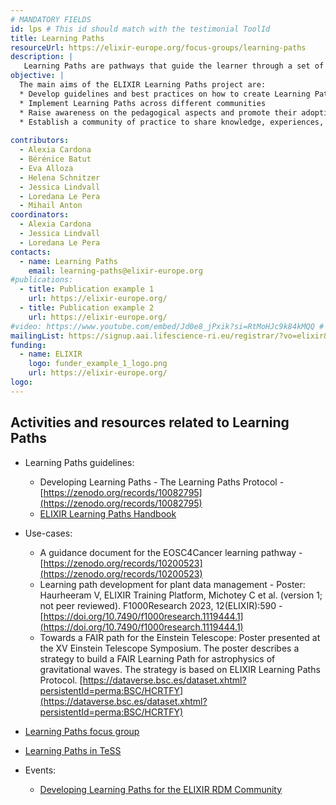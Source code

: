 ```yaml
---
# MANDATORY FIELDS
id: lps # This id should match with the testimonial ToolId
title: Learning Paths
resourceUrl: https://elixir-europe.org/focus-groups/learning-paths
description: |
   Learning Paths are pathways that guide the learner through a set of learning courses or materials to be undertaken progressively to acquire the desired knowledge and skills on a subject. Establishing and implementing Learning Paths will facilitate the learning process in any professional trajectory and career path.
objective: |
  The main aims of the ELIXIR Learning Paths project are:
  * Develop guidelines and best practices on how to create Learning Paths
  * Implement Learning Paths across different communities
  * Raise awareness on the pedagogical aspects and promote their adoption
  * Establish a community of practice to share knowledge, experiences, and ideas
 
contributors:
  - Alexia Cardona
  - Bérénice Batut
  - Eva Alloza
  - Helena Schnitzer
  - Jessica Lindvall
  - Loredana Le Pera
  - Mihail Anton
coordinators:
  - Alexia Cardona
  - Jessica Lindvall
  - Loredana Le Pera
contacts:
  - name: Learning Paths
    email: learning-paths@elixir-europe.org
#publications:
  - title: Publication example 1
    url: https://elixir-europe.org/
  - title: Publication example 2
    url: https://elixir-europe.org/
#video: https://www.youtube.com/embed/Jd0e8_jPxik?si=RtMoHJc9k84kMQQ # ONLY YOUTUBE SUPPORTED AT THIS MOMENT
mailingList: https://signup.aai.lifescience-ri.eu/registrar/?vo=elixir&group=Community%3ATraining
funding:
  - name: ELIXIR
    logo: funder_example_1_logo.png
    url: https://elixir-europe.org/ 
logo:
---
```


## Activities and resources related to Learning Paths
* Learning Paths guidelines:
   - Developing Learning Paths - The Learning Paths Protocol - [https://zenodo.org/records/10082795](https://zenodo.org/records/10082795)
   - [ELIXIR Learning Paths Handbook](https://elixir-europe-training.github.io/Learning-Paths-Handbook)
     
* Use-cases:
   - A guidance document for the EOSC4Cancer learning pathway - [https://zenodo.org/records/10200523](https://zenodo.org/records/10200523)
   - Learning path development for plant data management - Poster: Haurheeram V, ELIXIR Training Platform, Michotey C et al. (version 1; not peer reviewed). F1000Research 2023, 12(ELIXIR):590 - [https://doi.org/10.7490/f1000research.1119444.1](https://doi.org/10.7490/f1000research.1119444.1)
   - Towards a FAIR path for the Einstein Telescope: Poster presented at the XV Einstein Telescope Symposium. The poster describes a strategy to build a FAIR Learning Path for astrophysics of gravitational waves. The strategy is based on ELIXIR Learning Paths Protocol. [https://dataverse.bsc.es/dataset.xhtml?persistentId=perma:BSC/HCRTFY](https://dataverse.bsc.es/dataset.xhtml?persistentId=perma:BSC/HCRTFY)
     
* [Learning Paths focus group](https://elixir-europe.org/focus-groups/learning-paths)
  
* [Learning Paths in TeSS](https://tess.elixir-europe.org/learning_paths)
  
* Events:
  - [Developing Learning Paths for the ELIXIR RDM Community](https://elixir-europe.org/events/developing-learning-paths-elixir-rdm-community)

